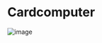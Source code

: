 # Cardcomputer

![image](https://github.com/user-attachments/assets/429a4a0c-62af-4e24-b1c2-af3aec2c04fb)



